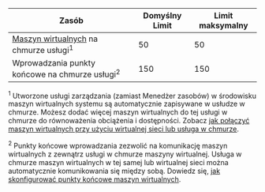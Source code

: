 Zasób|Domyślny Limit|Limit maksymalny
---|---|---
[Maszyn wirtualnych](../articles/virtual-machines/virtual-machines-linux-about.md) na chmurze usługi<sup>1</sup>|50|50
Wprowadzania punkty końcowe na chmurze usługi<sup>2</sup>|150|150

<sup>1</sup> Utworzone usługi zarządzania (zamiast Menedżer zasobów) w środowisku maszyn wirtualnych systemu są automatycznie zapisywane w usłudze w chmurze. Możesz dodać więcej maszyn wirtualnych do tej usługi w chmurze do równoważenia obciążenia i dostępności. Zobacz [jak połączyć maszyn wirtualnych przy użyciu wirtualnej sieci lub usługa w chmurze](../articles/virtual-machines/virtual-machines-linux-classic-connect-vms.md).

<sup>2</sup> Punkty końcowe wprowadzania zezwolić na komunikację maszyn wirtualnych z zewnątrz usługi w chmurze maszyny wirtualnej. Usługa w chmurze maszyn wirtualnych w tej samej lub wirtualnej sieci można automatycznie komunikowania się między sobą. Dowiedz się, [jak skonfigurować punkty końcowe maszyn wirtualnych](../articles/virtual-machines/virtual-machines-windows-classic-setup-endpoints.md). 
